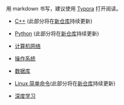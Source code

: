 用 markdown 书写，建议使用 [Typora](https://www.typora.io/) 打开阅读。

- [C++](./C-plus-plus/C++.md) (此部分将在[新仓库](https://github.com/jinbooooom/Programming-language-QA)持续更新)

- [Python]( ./Python/Python.md ) (此部分将在[新仓库](https://github.com/jinbooooom/Programming-language-QA)持续更新)

- [计算机网络]( ./computer_basic/network.md )

- [操作系统]( ./computer_basic/system.md )

- [数据库]( ./MySQL/mysql.md )

- [Linux 简单命令]( ./Linux/Linux.md )(此部分将在[新仓库](https://github.com/jinbooooom/linux)持续更新)

- [深度学习]( ./vision/DL/DL.md )

